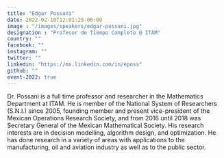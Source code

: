 ```yaml
---
title: "Edgar Possani"
date: 2022-02-10T12:01:25-06:00
image : "/images/speakers/edgar-possani.jpg"
designation : "Profesor de Tiempo Completo @ ITAM"
country: ""
facebook: ""
instagram: ""
twitter: ""
linkedin: "https://mx.linkedin.com/in/eposs"
github: ""
event-2022: true
---
```


Dr. Possani is a full time professor and researcher in the Mathematics Department at ITAM. He is member of the National System of Researchers (S.N.I.) since 2005, founding member and present vice-president of the Mexican Operations Research Society, and from 2016 until 2018 was Secretary General of the Mexican Mathematical Society. His research interests are in decision modelling, algorithm design, and optimization. He has done research in a variety of areas with applications to the manufacturing, oil and aviation industry as well as to the public sector.
